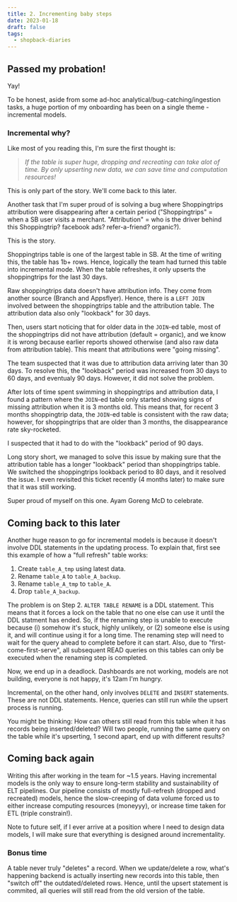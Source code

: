 ```yaml
---
title: 2. Incrementing baby steps
date: 2023-01-18
draft: false
tags:
  - shopback-diaries
---
```

## Passed my probation!

Yay!

To be honest, aside from some ad-hoc analytical/bug-catching/ingestion tasks, a huge portion of my onboarding has been on a single theme - incremental models.

### Incremental why?

Like most of you reading this, I'm sure the first thought is:

> _If the table is super huge, dropping and recreating can take alot of time. By only upserting new data, we can save time and computation resources!_

This is only part of the story. We'll come back to this later.

Another task that I'm super proud of is solving a bug where Shoppingtrips attribution were disappearing after a certain period ("Shoppingtrips" = when a SB user visits a merchant. "Attribution" = who is the driver behind this Shoppingtrip? facebook ads? refer-a-friend? organic?).

This is the story.

Shoppingtrips table is one of the largest table in SB. At the time of writing this, the table has 1b+ rows. Hence, logically the team had turned this table into incremental mode. When the table refreshes, it only upserts the shoppingtrips for the last 30 days.

Raw shoppingtrips data doesn't have attribution info. They come from another source (Branch and Appsflyer). Hence, there is a `LEFT JOIN` involved between the shoppingtrips table and the attribution table. The attribution data also only "lookback" for 30 days.

Then, users start noticing that for older data in the `JOIN`-ed table, most of the shoppingtrips did not have attribution (default = organic), and we know it is wrong because earlier reports showed otherwise (and also raw data from attribution table). This meant that attributions were "going missing".

The team suspected that it was due to attribution data arriving later than 30 days. To resolve this, the "lookback" period was increased from 30 days to 60 days, and eventualy 90 days. However, it did not solve the problem.

After lots of time spent swimming in shoppingtrips and attribution data, I found a pattern where the `JOIN`-ed table only started showing signs of missing attribution when it is 3 months old. This means that, for recent 3 months shoppingtrip data, the `JOIN`-ed table is consistent with the raw data; however, for shoppingtrips that are older than 3 months, the disappearance rate sky-rocketed.

I suspected that it had to do with the "lookback" period of 90 days.

Long story short, we managed to solve this issue by making sure that the attribution table has a longer "lookback" period than shoppingtrips table. We switched the shoppingtrips lookback period to 80 days, and it resolved the issue. I even revisited this ticket recently (4 months later) to make sure that it was still working.

Super proud of myself on this one. Ayam Goreng McD to celebrate.

## Coming back to this later

Another huge reason to go for incremental models is because it doesn't involve DDL statements in the updating process. To explain that, first see this example of how a "full refresh" table works:

1. Create `table_A_tmp` using latest data.
2. Rename `table_A` to `table_A_backup`.
3. Rename `table_A_tmp` to `table_A`.
4. Drop `table_A_backup`.

The problem is on Step 2. `ALTER TABLE RENAME` is a DDL statement. This means that it forces a lock on the table that no one else can use it until the DDL statment has ended. So, if the renaming step is unable to execute because (i) somehow it's stuck, highly unlikely, or (2) someone else is using it, and will continue using it for a long time. The renaming step will need to wait for the query ahead to complete before it can start. Also, due to "first-come-first-serve", all subsequent READ queries on this tables can only be executed when the renaming step is completed.

Now, we end up in a deadlock. Dashboards are not working, models are not building, everyone is not happy, it's 12am I'm hungry.

Incremental, on the other hand, only involves `DELETE` and `INSERT` statements. These are not DDL statements. Hence, queries can still run while the upsert process is running.

You might be thinking: How can others still read from this table when it has records being inserted/deleted? Will two people, running the same query on the table while it's upserting, 1 second apart, end up with different results?

## Coming back again

Writing this after working in the team for ~1.5 years. Having incremental models is the only way to ensure long-term stability and sustainability of ELT pipelines. Our pipeline consists of mostly full-refresh (dropped and recreated) models, hence the slow-creeping of data volume forced us to either increase computing resources (moneyyy), or increase time taken for ETL (triple constrain!).

Note to future self, if I ever arrive at a position where I need to design data models, I will make sure that everything is designed around incrementality.

### Bonus time

A table never truly "deletes" a record. When we update/delete a row, what's happening backend is actually inserting new records into this table, then "switch off" the outdated/deleted rows. Hence, until the upsert statement is commited, all queries will still read from the old version of the table.
